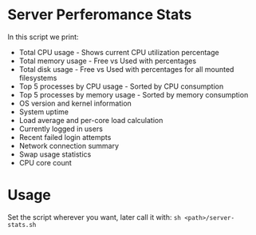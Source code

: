 # Server Perferomance Stats

In this script we print:
- Total CPU usage - Shows current CPU utilization percentage
- Total memory usage - Free vs Used with percentages
- Total disk usage - Free vs Used with percentages for all mounted filesystems
- Top 5 processes by CPU usage - Sorted by CPU consumption
- Top 5 processes by memory usage - Sorted by memory consumption
- OS version and kernel information
- System uptime
- Load average and per-core load calculation
- Currently logged in users
- Recent failed login attempts
- Network connection summary
- Swap usage statistics
- CPU core count

# Usage
Set the script wherever you want, later call it with: `sh <path>/server-stats.sh`